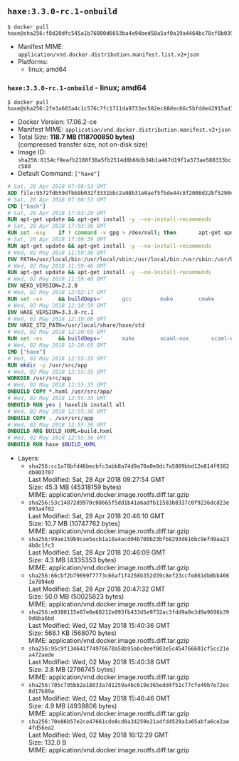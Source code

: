 ## `haxe:3.3.0-rc.1-onbuild`

```console
$ docker pull haxe@sha256:f8d20dfc545a1b76000d6653ba4a94bed58a5af0a19a4464bc78cf8b039b5707
```

-	Manifest MIME: `application/vnd.docker.distribution.manifest.list.v2+json`
-	Platforms:
	-	linux; amd64

### `haxe:3.3.0-rc.1-onbuild` - linux; amd64

```console
$ docker pull haxe@sha256:2fe3a603a4c1c576c7fc1711da9733ec582ec88dec66c5bfdde42915ad10896b
```

-	Docker Version: 17.06.2-ce
-	Manifest MIME: `application/vnd.docker.distribution.manifest.v2+json`
-	Total Size: **118.7 MB (118700850 bytes)**  
	(compressed transfer size, not on-disk size)
-	Image ID: `sha256:0154cf9eafb2188f38a5fb2514d8b66db34b1a467d19f1a373ae588333bcc58d`
-	Default Command: `["haxe"]`

```dockerfile
# Sat, 28 Apr 2018 07:08:53 GMT
ADD file:9572fdb59dfbb9b032f3331bbc2a08b31e0aef5fbde44c8f2008d22bf5290cf2 in / 
# Sat, 28 Apr 2018 07:08:53 GMT
CMD ["bash"]
# Sat, 28 Apr 2018 17:03:29 GMT
RUN apt-get update && apt-get install -y --no-install-recommends 		ca-certificates 		curl 		wget 	&& rm -rf /var/lib/apt/lists/*
# Sat, 28 Apr 2018 17:03:36 GMT
RUN set -ex; 	if ! command -v gpg > /dev/null; then 		apt-get update; 		apt-get install -y --no-install-recommends 			gnupg 			dirmngr 		; 		rm -rf /var/lib/apt/lists/*; 	fi
# Sat, 28 Apr 2018 17:09:39 GMT
RUN apt-get update && apt-get install -y --no-install-recommends 		bzr 		git 		mercurial 		openssh-client 		subversion 				procps 	&& rm -rf /var/lib/apt/lists/*
# Wed, 02 May 2018 11:59:36 GMT
ENV PATH=/usr/local/bin:/usr/local/sbin:/usr/local/bin:/usr/sbin:/usr/bin:/sbin:/bin
# Wed, 02 May 2018 11:59:46 GMT
RUN apt-get update && apt-get install -y --no-install-recommends 		libgc1c2 		zlib1g 		libpcre3 	&& rm -rf /var/lib/apt/lists/*
# Wed, 02 May 2018 11:59:46 GMT
ENV NEKO_VERSION=2.2.0
# Wed, 02 May 2018 12:02:17 GMT
RUN set -ex 	&& buildDeps=' 		gcc 		make 		cmake 		libgc-dev 		libssl-dev 		libpcre3-dev 		zlib1g-dev 		apache2-dev 		libmariadb-client-lgpl-dev-compat 		libsqlite3-dev 		libmbedtls-dev 		libgtk2.0-dev 	' 	&& apt-get update && apt-get install -y $buildDeps --no-install-recommends && rm -rf /var/lib/apt/lists/* 		&& wget -O neko.tar.gz "https://github.com/HaxeFoundation/neko/archive/v2-2-0/neko-2.2.0.tar.gz" 	&& echo "cf101ca05db6cb673504efe217d8ed7ab5638f30e12c5e3095f06fa0d43f64e3 *neko.tar.gz" | sha256sum -c - 	&& mkdir -p /usr/src/neko 	&& tar -xC /usr/src/neko --strip-components=1 -f neko.tar.gz 	&& rm neko.tar.gz 	&& cd /usr/src/neko 	&& cmake -DRELOCATABLE=OFF . 	&& make 	&& make install 		&& apt-get purge -y --auto-remove $buildDeps 	&& rm -rf /usr/src/neko ~/.cache
# Wed, 02 May 2018 12:18:59 GMT
ENV HAXE_VERSION=3.3.0-rc.1
# Wed, 02 May 2018 12:19:00 GMT
ENV HAXE_STD_PATH=/usr/local/share/haxe/std
# Wed, 02 May 2018 12:20:05 GMT
RUN set -ex 	&& buildDeps=' 		make 		ocaml-nox 		ocaml-native-compilers 		camlp4 		ocaml-findlib 		zlib1g-dev 		libpcre3-dev 		libxml-light-ocaml-dev 			' 	&& git clone --recursive --depth 1 --branch 3.3.0-rc1 "https://github.com/HaxeFoundation/haxe.git" /usr/src/haxe 	&& cd /usr/src/haxe 	&& apt-get update && apt-get install -y $buildDeps --no-install-recommends 			&& make all tools 	&& mkdir -p /usr/local/bin 	&& cp haxe haxelib /usr/local/bin 	&& mkdir -p $HAXE_STD_PATH 	&& cp -r std/* $HAXE_STD_PATH 	&& mkdir -p /haxelib 	&& cd / && haxelib setup /haxelib 			&& rm -rf /var/lib/apt/lists/* 	&& apt-get purge -y --auto-remove $buildDeps 	&& rm -rf /usr/src/haxe ~/.cache
# Wed, 02 May 2018 12:20:05 GMT
CMD ["haxe"]
# Wed, 02 May 2018 12:55:35 GMT
RUN mkdir -p /usr/src/app
# Wed, 02 May 2018 12:55:35 GMT
WORKDIR /usr/src/app
# Wed, 02 May 2018 12:55:35 GMT
ONBUILD COPY *.hxml /usr/src/app/
# Wed, 02 May 2018 12:55:35 GMT
ONBUILD RUN yes | haxelib install all
# Wed, 02 May 2018 12:55:36 GMT
ONBUILD COPY . /usr/src/app
# Wed, 02 May 2018 12:55:36 GMT
ONBUILD ARG BUILD_HXML=build.hxml
# Wed, 02 May 2018 12:55:36 GMT
ONBUILD RUN haxe $BUILD_HXML
```

-	Layers:
	-	`sha256:cc1a78bfd46becbfc3abb8a74d9a70a0e0dc7a5809bbd12e814f9382db003707`  
		Last Modified: Sat, 28 Apr 2018 09:27:54 GMT  
		Size: 45.3 MB (45318159 bytes)  
		MIME: application/vnd.docker.image.rootfs.diff.tar.gzip
	-	`sha256:53c14872d9970c08665f5dd1b41a6adfb11583b8337c0f9236dcd23e093a4f02`  
		Last Modified: Sat, 28 Apr 2018 20:46:10 GMT  
		Size: 10.7 MB (10747762 bytes)  
		MIME: application/vnd.docker.image.rootfs.diff.tar.gzip
	-	`sha256:99ae159b9cae5ecb1a10a4acd04b700b23bfb8293d616bc9efd9aa234b0c1fc3`  
		Last Modified: Sat, 28 Apr 2018 20:46:09 GMT  
		Size: 4.3 MB (4335353 bytes)  
		MIME: application/vnd.docker.image.rootfs.diff.tar.gzip
	-	`sha256:66cbf2b79699f7773c66af1f4258b352d39c8ef23ccfe861db8bb4661e7894e0`  
		Last Modified: Sat, 28 Apr 2018 20:47:32 GMT  
		Size: 50.0 MB (50025823 bytes)  
		MIME: application/vnd.docker.image.rootfs.diff.tar.gzip
	-	`sha256:e0380115e87e0e60212e093fb433d5e9732ac3fdd9a8e3d9a9696b399d6ba6bd`  
		Last Modified: Wed, 02 May 2018 15:40:36 GMT  
		Size: 568.1 KB (568070 bytes)  
		MIME: application/vnd.docker.image.rootfs.diff.tar.gzip
	-	`sha256:95c9f134641f74976678a58b95abc0eef803e5c454766601cf5cc21ea472aede`  
		Last Modified: Wed, 02 May 2018 15:40:38 GMT  
		Size: 2.8 MB (2766745 bytes)  
		MIME: application/vnd.docker.image.rootfs.diff.tar.gzip
	-	`sha256:705c795bb2a18033a7d1259a4bc619e365edd4f51c77cfe49b7e72ec8d17b89a`  
		Last Modified: Wed, 02 May 2018 15:46:46 GMT  
		Size: 4.9 MB (4938806 bytes)  
		MIME: application/vnd.docker.image.rootfs.diff.tar.gzip
	-	`sha256:70e86b57e2ce47661cde8cd0a34259e21a4fd4529a3a65abfa6ce2ae4fd56ea2`  
		Last Modified: Wed, 02 May 2018 16:12:29 GMT  
		Size: 132.0 B  
		MIME: application/vnd.docker.image.rootfs.diff.tar.gzip
